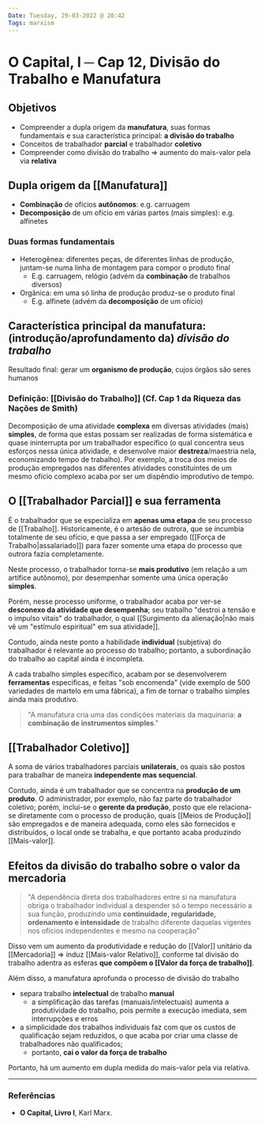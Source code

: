 ```yaml
---
Date: Tuesday, 29-03-2022 @ 20:42
Tags: marxism
---
```

# O Capital, I ─ Cap 12, Divisão do Trabalho e Manufatura
## Objetivos
- Compreender a dupla origem da **manufatura**, suas formas fundamentais e sua característica principal: **a divisão do trabalho**
- Conceitos de trabalhador **parcial** e trabalhador **coletivo**
- Compreender como divisão do trabalho => aumento do mais-valor pela via **relativa**

## Dupla origem da [[Manufatura]]
- **Combinação** de ofícios **autônomos**: e.g. carruagem
- **Decomposição** de um ofício em várias partes (mais simples): e.g. alfinetes 

### Duas formas fundamentais
- Heterogênea: diferentes peças, de diferentes linhas de produção, juntam-se numa linha de montagem para compor o produto final
	- E.g. carruagem, relógio (advém da **combinação** de trabalhos diversos)
- Orgânica: em uma só linha de produção produz-se o produto final
	- E.g. alfinete (advém da **decomposição** de um ofício)

## Característica principal da manufatura:  (introdução/aprofundamento da) *divisão do trabalho*
Resultado final: gerar um **organismo de produção**, cujos órgãos são seres humanos

### Definição: [[Divisão do Trabalho]] (Cf. Cap 1 da Riqueza das Nações de Smith)
Decomposição de uma atividade **complexa** em diversas atividades (mais) **simples**, de forma que estas possam ser realizadas de forma sistemática e quase ininterrupta por um trabalhador específico (o qual concentra seus esforços nessa única atividade, e desenvolve maior **destreza**/maestria nela, economizando tempo de trabalho). Por exemplo, a troca dos meios de produção empregados nas diferentes atividades constituintes de um mesmo ofício complexo acaba por ser um dispêndio improdutivo de tempo.

## O [[Trabalhador Parcial]] e sua ferramenta
É o trabalhador que se especializa em **apenas uma etapa** de seu processo de [[Trabalho]]. Historicamente, é o artesão de outrora, que se incumbia totalmente de seu ofício, e que passa a ser empregado ([[Força de Trabalho|assalariado]]) para fazer somente uma etapa do processo que outrora fazia completamente. 

Neste processo, o trabalhador torna-se **mais produtivo** (em relação a um artífice autônomo), por desempenhar somente uma única operação **simples**. 

Porém, nesse processo uniforme, o trabalhador acaba por ver-se **desconexo da atividade que desempenha**; seu trabalho "destroi a tensão e o impulso vitais" do trabalhador, o qual [[Surgimento da alienação|não mais vê um "estímulo espiritual" em sua atividade]]. 

Contudo, ainda neste ponto a habilidade **individual** (subjetiva) do trabalhador é relevante ao processo do trabalho; portanto, a subordinação do trabalho ao capital ainda é incompleta.

A cada trabalho simples específico, acabam por se desenvolverem **ferramentas** especificas, e feitas "sob encomenda" (vide exemplo de 500 variedades de martelo em uma fábrica), a fim de tornar o trabalho simples ainda mais produtivo.

> "A manufatura cria uma das condições materiais da maquinaria: **a combinação de instrumentos simples**."

## [[Trabalhador Coletivo]]
A soma de vários trabalhadores parciais **unilaterais**, os quais são postos para trabalhar de maneira **independente mas sequencial**. 

Contudo, ainda é um trabalhador que se concentra na **produção de um produto**. O administrador, por exemplo, não faz parte do trabalhador coletivo; porém, inclui-se o **gerente da produção**, posto que ele relaciona-se diretamente com o processo de produção, quais [[Meios de Produção]] são empregados e de maneira adequada, como eles são fornecidos e distribuídos, o local onde se trabalha, e que portanto acaba produzindo [[Mais-valor]]. 

## Efeitos da divisão do trabalho sobre o valor da mercadoria
> "A dependência direta dos trabalhadores entre si na manufatura obriga o trabalhador individual a despender só o tempo necessário a sua função, produzindo uma **continuidade, regularidade, ordenamento e intensidade** de trabalho diferente daquelas vigentes nos ofícios independentes e mesmo na cooperação"

Disso vem um aumento da produtividade e redução do [[Valor]] unitário da [[Mercadoria]] => induz [[Mais-valor Relativo]], conforme tal divisão do trabalho adentra as esferas **que compõem o [[Valor da força de trabalho]]**.

Além disso, a manufatura aprofunda o processo de divisão do trabalho
- separa trabalho **intelectual** de trabalho **manual**
	- a simplificação das tarefas (manuais/intelectuais) aumenta a produtividade do trabalho, pois permite a execução imediata, sem interrupções e erros
- a simplicidade dos trabalhos individuais faz com que os custos de qualificação sejam reduzidos, o que acaba por criar uma classe de trabalhadores não qualificados;
	- portanto, **cai o valor da força de trabalho** 

Portanto, há um aumento em dupla medida do mais-valor pela via relativa.

---
### Referências
- **O Capital, Livro I**, Karl Marx.